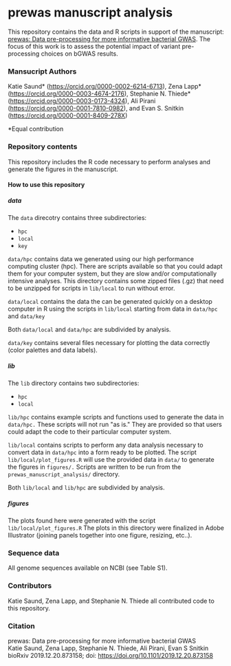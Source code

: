 # prewas manuscript analysis

This repository contains the data and R scripts in support of the manuscript: [prewas: Data pre-processing for more informative bacterial GWAS](https://www.biorxiv.org/content/10.1101/2019.12.20.873158v1). The focus of this work is to assess the potential impact of variant pre-processing choices on bGWAS results.  
  
### Mansucript Authors
Katie Saund* (https://orcid.org/0000-0002-6214-6713), Zena Lapp* (https://orcid.org/0000-0003-4674-2176), Stephanie N. Thiede* (https://orcid.org/0000-0003-0173-4324), Ali Pirani (https://orcid.org/0000-0001-7810-0982), and Evan S. Snitkin (https://orcid.org/0000-0001-8409-278X)

\*Equal contribution 

### Repository contents
This repository includes the R code necessary to perform analyses and generate the figures in the manuscript.  

#### How to use this repository
##### data
The `data` direcotry contains three subdirectories: 

* `hpc`
* `local` 
* `key`

`data/hpc` contains data we generated using our high performance computing cluster (hpc). There are scripts available so that you could adapt them for your computer system, but they are slow and/or computationally intensive analyses. This directory contains some zipped files (.gz) that need to be unzipped for scripts in `lib/local` to run without error.

`data/local` contains the data the can be generated quickly on a desktop computer in R using the scripts in `lib/local` starting from data in `data/hpc` and `data/key`

Both `data/local` and `data/hpc` are subdivided by analysis. 

`data/key` contains several files necessary for plotting the data correctly (color palettes and data labels). 
##### lib
The `lib` directory contains two subdirectories: 

* `hpc`
* `local` 

`lib/hpc` contains example scripts and functions used to generate the data in `data/hpc.` These scripts will not run "as is." They are provided so that users could adapt the code to their particular computer system. 

`lib/local` contains scripts to perform any data analysis necessary to convert data in `data/hpc` into a form ready to be plotted. The script `lib/local/plot_figures.R` will use the provided data in `data/` to generate the figures in `figures/.` Scripts are written to be run from the `prewas_manuscript_analysis/` directory.

Both `lib/local` and `lib/hpc` are subdivided by analysis. 

##### figures
The plots found here were generated with the script `lib/local/plot_figures.R` The plots in this directory were finalized in Adobe Illustrator (joining panels together into one figure, resizing, etc..). 

### Sequence data  
All genome sequences available on NCBI (see Table S1). 
  
### Contributors    
Katie Saund, Zena Lapp, and Stephanie N. Thiede all contributed code to this repository. 

### Citation
prewas: Data pre-processing for more informative bacterial GWAS  
Katie Saund, Zena Lapp, Stephanie N. Thiede, Ali Pirani, Evan S Snitkin  
bioRxiv 2019.12.20.873158; doi: https://doi.org/10.1101/2019.12.20.873158  
